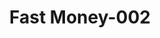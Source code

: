 ---
layout: question
title: Fast Money-002
number: 82
question: Name something specific people make reservations for.
answer1: Dinner | 35
answer2: Hotels | 30
answer3: Airplane | 19
answer4: Tours | 5
answer5: Vacation | 3
answer6: Car rental | 2
answer7: Cruise | 2
answer8:
answer9:
answer10:
---